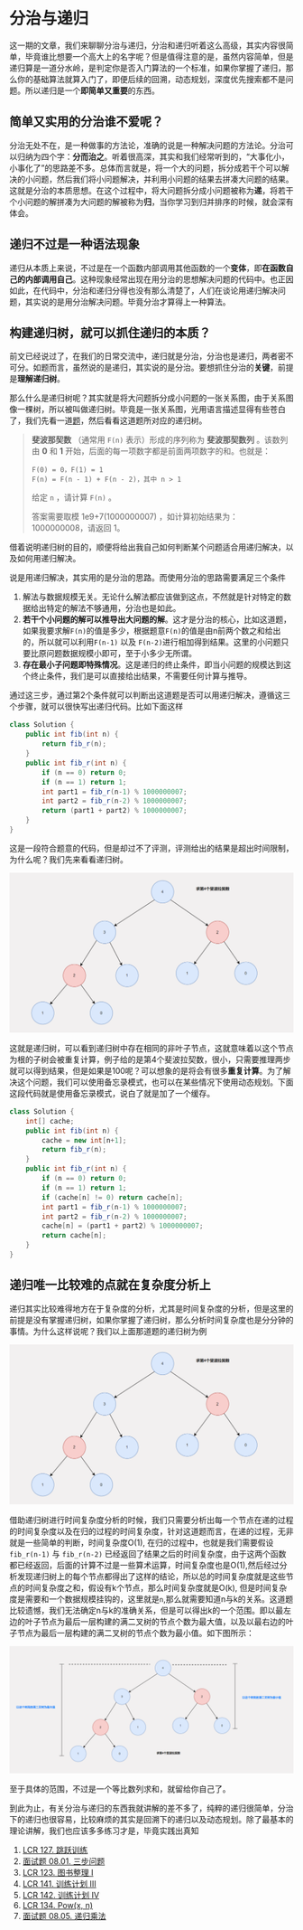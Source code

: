 # 分治与递归

这一期的文章，我们来聊聊分治与递归，分治和递归听着这么高级，其实内容很简单，毕竟谁比想要一个高大上的名字呢？但是值得注意的是，虽然内容简单，但是递归算是一道分水岭，是判定你是否入门算法的一个标准，如果你掌握了递归，那么你的基础算法就算入门了，即便后续的回溯，动态规划，深度优先搜索都不是问题。所以递归是一个**即简单又重要**的东西。

## 简单又实用的分治谁不爱呢？

分治无处不在，是一种做事的方法论，准确的说是一种解决问题的方法论。分治可以归纳为四个字：**分而治之**。听着很高深，其实和我们经常听到的，“大事化小，小事化了”的思路差不多。总体而言就是，将一个大的问题，拆分成若干个可以解决的小问题，然后我们将小问题解决，并利用小问题的结果去拼凑大问题的结果。这就是分治的本质思想。在这个过程中，将大问题拆分成小问题被称为**递**，将若干个小问题的解拼凑为大问题的解被称为**归**，当你学习到归并排序的时候，就会深有体会。

## 递归不过是一种语法现象

递归从本质上来说，不过是在一个函数内部调用其他函数的一个**变体**，即**在函数自己的内部调用自己**。这种现象经常出现在用分治的思想解决问题的代码中。也正因如此，在代码中，分治和递归分得也没有那么清楚了，人们在谈论用递归解决问题，其实说的是用分治解决问题。毕竟分治才算得上一种算法。

## 构建递归树，就可以抓住递归的本质？

前文已经说过了，在我们的日常交流中，递归就是分治，分治也是递归，两者密不可分。如题而言，虽然说的是递归，其实说的是分治。要想抓住分治的**关键**，前提是**理解递归树**。

那么什么是递归树呢？其实就是将大问题拆分成小问题的一张关系图，由于关系图像一棵树，所以被叫做递归树。毕竟是一张关系图，光用语言描述显得有些苍白了，我们先看一道[题](https://leetcode.cn/problems/fei-bo-na-qi-shu-lie-lcof/description/)，然后看看这道题所对应的递归树。

> **斐波那契数** （通常用 `F(n)` 表示）形成的序列称为 **斐波那契数列** 。该数列由 **0** 和 **1** 开始，后面的每一项数字都是前面两项数字的和。也就是：
>
> ```
> F(0) = 0，F(1) = 1
> F(n) = F(n - 1) + F(n - 2)，其中 n > 1
> ```
>
> 给定 `n` ，请计算 `F(n)` 。
>
> 答案需要取模 1e9+7(1000000007) ，如计算初始结果为：1000000008，请返回 1。

借着说明递归树的目的，顺便将给出我自己如何判断某个问题适合用递归解决，以及如何用递归解决。

说是用递归解决，其实用的是分治的思路。而使用分治的思路需要满足三个条件

1. 解法与数据规模无关。无论什么解法都应该做到这点，不然就是针对特定的数据给出特定的解法不够通用，分治也是如此。
2. **若干个小问题的解可以推导出大问题的解**。这才是分治的核心，比如这道题，如果我要求解`F(n)`的值是多少，根据题意`F(n)`的值是由n前两个数之和给出的，所以就可以利用`F(n-1)` 以及 `F(n-2)`进行相加得到结果。这里的小问题只要比原问题数据规模小即可，至于小多少无所谓。
3. **存在最小子问题即特殊情况**。这是递归的终止条件，即当小问题的规模达到这个终止条件，我们是可以直接给出结果，不需要任何计算与推导。

通过这三步，通过第2个条件就可以判断出这道题是否可以用递归解决，遵循这三个步骤，就可以很快写出递归代码。比如下面这样

```java
class Solution {
    public int fib(int n) {
        return fib_r(n);
    }
    public int fib_r(int n) {
        if (n == 0) return 0;
        if (n == 1) return 1;
        int part1 = fib_r(n-1) % 1000000007;
        int part2 = fib_r(n-2) % 1000000007;
        return (part1 + part2) % 1000000007;
    }
}
```

这是一段符合题意的代码，但是却过不了评测，评测给出的结果是超出时间限制，为什么呢？我们先来看看递归树。

![image-20241011105539189](images/image-20241011105539189.png)

这就是递归树，可以看到递归树中存在相同的非叶子节点，这就意味着以这个节点为根的子树会被重复计算，例子给的是第4个斐波拉契数，很小，只需要推理两步就可以得到结果，但是如果是100呢？可以想象的是将会有很多**重复计算**。为了解决这个问题，我们可以使用备忘录模式，也可以在某些情况下使用动态规划。下面这段代码就是使用备忘录模式，说白了就是加了一个缓存。

```java
class Solution {
    int[] cache;
    public int fib(int n) {
        cache = new int[n+1];
        return fib_r(n);
    }
    public int fib_r(int n) {
        if (n == 0) return 0;
        if (n == 1) return 1;
        if (cache[n] != 0) return cache[n];
        int part1 = fib_r(n-1) % 1000000007;
        int part2 = fib_r(n-2) % 1000000007;
        cache[n] = (part1 + part2) % 1000000007;
        return cache[n];
    }
}
```

## 递归唯一比较难的点就在复杂度分析上

递归其实比较难得地方在于复杂度的分析，尤其是时间复杂度的分析，但是这里的前提是没有掌握递归树，如果你掌握了递归树，那么分析时间复杂度也是分分钟的事情。为什么这样说呢？我们以上面那道题的递归树为例

![image-20241011105539189](images/image-20241011105539189.png)

借助递归树进行时间复杂度分析的时候，我们只需要分析出每一个节点在递的过程的时间复杂度以及在归的过程的时间复杂度，针对这道题而言，在递的过程，无非就是一些简单的判断，时间复杂度O(1), 在归的过程中，也就是我们需要假设`fib_r(n-1)` 与 `fib_r(n-2)` 已经返回了结果之后的时间复杂度，由于这两个函数都已经返回，后面的计算不过是一些算术运算，时间复杂度也是O(1),然后经过分析发现递归树上的每个节点都得出了这样的结论，所以总的时间复杂度就是这些节点的时间复杂度之和，假设有k个节点，那么时间复杂度就是O(k), 但是时间复杂度是需要和一个数据规模挂钩的，这里就是`n`,那么就需要知道n与k的关系。这道题比较遗憾，我们无法确定n与k的准确关系，但是可以得出k的一个范围。即以最左边的叶子节点为最后一层构建的满二叉树的节点个数为最大值，以及以最右边的叶子节点为最后一层构建的满二叉树的节点个数为最小值。如下图所示：

![image-20241011111424858](images/image-20241011111424858.png)

至于具体的范围，不过是一个等比数列求和，就留给你自己了。

到此为止，有关分治与递归的东西我就讲解的差不多了，纯粹的递归很简单，分治下的递归也很容易，比较麻烦的其实是回溯下的递归以及动态规划。除了最基本的理论讲解，我们也应该多多练习才是，毕竟实践出真知

1. [LCR 127. 跳跃训练](https://leetcode.cn/problems/qing-wa-tiao-tai-jie-wen-ti-lcof/)
2. [面试题 08.01. 三步问题](https://leetcode.cn/problems/three-steps-problem-lcci/)
3. [LCR 123. 图书整理 I](https://leetcode.cn/problems/cong-wei-dao-tou-da-yin-lian-biao-lcof/)
4. [LCR 141. 训练计划 III](https://leetcode.cn/problems/fan-zhuan-lian-biao-lcof/)
5. [LCR 142. 训练计划 IV](https://leetcode.cn/problems/he-bing-liang-ge-pai-xu-de-lian-biao-lcof/)
6. [LCR 134. Pow(x, n)](https://leetcode.cn/problems/shu-zhi-de-zheng-shu-ci-fang-lcof/)
7. [面试题 08.05. 递归乘法](https://leetcode.cn/problems/recursive-mulitply-lcci/)



















































